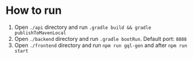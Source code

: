 # How to run

1. Open `./api` directory and run `.gradle build && gradle publishToMavenLocal`
2. Open `./backend` directory and run `.gradle bootRun`. Default port: `8888`
3. Open `./frontend` directory and run `npm run gql-gen` and after `npm run start`